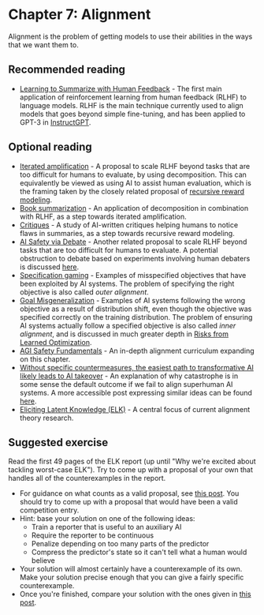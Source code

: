 # Chapter 7: Alignment

Alignment is the problem of getting models to use their abilities in the ways that we want them to.

## Recommended reading

- [Learning to Summarize with Human Feedback](https://openai.com/blog/learning-to-summarize-with-human-feedback/) - The first main application of reinforcement learning from human feedback (RLHF) to language models. RLHF is the main technique currently used to align models that goes beyond simple fine-tuning, and has been applied to GPT-3 in [InstructGPT](https://openai.com/blog/instruction-following/).

## Optional reading

- [Iterated amplification](https://openai.com/blog/amplifying-ai-training/) - A proposal to scale RLHF beyond tasks that are too difficult for humans to evaluate, by using decomposition. This can equivalently be viewed as using AI to assist human evaluation, which is the framing taken by the closely related proposal of [recursive reward modeling](https://deepmindsafetyresearch.medium.com/scalable-agent-alignment-via-reward-modeling-bf4ab06dfd84).
- [Book summarization](https://openai.com/blog/summarizing-books/) - An application of decomposition in combination with RLHF, as a step towards iterated amplification.
- [Critiques](https://openai.com/blog/critiques/) - A study of AI-written critiques helping humans to notice flaws in summaries, as a step towards recursive reward modeling.
- [AI Safety via Debate](https://openai.com/blog/debate/) - Another related proposal to scale RLHF beyond tasks that are too difficult for humans to evaluate. A potential obstruction to debate based on experiments involving human debaters is discussed [here](https://www.alignmentforum.org/posts/PJLABqQ962hZEqhdB/debate-update-obfuscated-arguments-problem).
- [Specification gaming](https://www.deepmind.com/blog/specification-gaming-the-flip-side-of-ai-ingenuity) - Examples of misspecified objectives that have been exploited by AI systems. The problem of specifying the right objective is also called *outer alignment*.
- [Goal Misgeneralization](https://arxiv.org/abs/2105.14111) - Examples of AI systems following the wrong objective as a result of distribution shift, even though the objective was specified correctly on the training distribution. The problem of ensuring AI systems actually follow a specified objective is also called *inner alignment*, and is discussed in much greater depth in [Risks from Learned Optimization](https://arxiv.org/abs/1906.01820).
- [AGI Safety Fundamentals](https://docs.google.com/document/d/1mTm_sT2YQx3mRXQD6J2xD2QJG1c3kHyvX8kQc_IQ0ns/edit) - An in-depth alignment curriculum expanding on this chapter.
- [Without specific countermeasures, the easiest path to transformative AI likely leads to AI takeover](https://www.alignmentforum.org/posts/pRkFkzwKZ2zfa3R6H/without-specific-countermeasures-the-easiest-path-to) - An explanation of why catastrophe is in some sense the default outcome if we fail to align superhuman AI systems. A more accessible post expressing similar ideas can be found [here](https://www.cold-takes.com/why-ai-alignment-could-be-hard-with-modern-deep-learning/).
- [Eliciting Latent Knowledge (ELK)](https://www.alignmentforum.org/posts/qHCDysDnvhteW7kRd/arc-s-first-technical-report-eliciting-latent-knowledge) - A central focus of current alignment theory research.

## Suggested exercise

Read the first 49 pages of the ELK report (up until "Why we're excited about tackling worst-case ELK"). Try to come up with a proposal of your own that handles all of the counterexamples in the report.

- For guidance on what counts as a valid proposal, see [this post](https://www.alignmentforum.org/posts/QEYWkRoCn4fZxXQAY/prizes-for-elk-proposals). You should try to come up with a proposal that would have been a valid competition entry.
- Hint: base your solution on one of the following ideas:
    - Train a reporter that is useful to an auxiliary AI
    - Require the reporter to be continuous
    - Penalize depending on too many parts of the predictor
    - Compress the predictor's state so it can't tell what a human would believe
- Your solution will almost certainly have a counterexample of its own. Make your solution precise enough that you can give a fairly specific counterexample.
- Once you're finished, compare your solution with the ones given in [this post](https://www.alignmentforum.org/posts/zjMKpSB2Xccn9qi5t/elk-prize-results).
